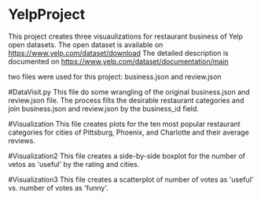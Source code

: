 # YelpProject
This project creates three visuaulizations for restaurant business of Yelp open datasets. 
The open dataset is available on https://www.yelp.com/dataset/download
The detailed description is documented on https://www.yelp.com/dataset/documentation/main

two files were used for this project: business.json and review.json


#DataVisit.py
This file do some wrangling of the original business.json and review.json file. 
The process filts the desirable restaurant categories and join business.json and review.json by the business_id field.

#Visualization
This file creates plots for the ten most popular restaurant categories for cities of Pittsburg, Phoenix, and Charlotte and their average reviews.

#Visualization2
This file creates a side-by-side boxplot for the number of vetos as 'useful' by the rating and cities.

#Visualization3
This file creates a scatterplot of number of votes as 'useful' vs. number of votes as 'funny'.

